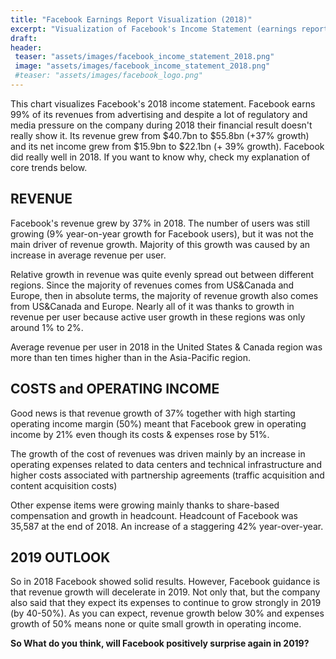 ```yaml
---
title: "Facebook Earnings Report Visualization (2018)"
excerpt: "Visualization of Facebook's Income Statement (earnings report) using waterfall chart"
draft:
header: 
 teaser: "assets/images/facebook_income_statement_2018.png"
 image: "assets/images/facebook_income_statement_2018.png"
 #teaser: "assets/images/facebook_logo.png"
---
```


This chart visualizes Facebook's 2018 income statement. Facebook earns 99% of its revenues from advertising and despite a lot of regulatory and media pressure on the company during 2018 their financial result doesn't really show it. Its revenue grew from $40.7bn to $55.8bn (+37% growth) and its net income grew from $15.9bn to $22.1bn (+ 39% growth). Facebook did really well in 2018. If you want to know why, check my explanation of core trends below. 

## REVENUE

Facebook's revenue grew by 37% in 2018.  The number of users was still growing (9% year-on-year growth for Facebook users), but it was not the main driver of revenue growth. Majority of this growth was caused by an increase in average revenue per user.

Relative growth in revenue was quite evenly spread out between different regions. Since the majority of revenues comes from US&Canada and Europe, then in absolute terms, the majority of revenue growth also comes from  US&Canada and Europe. Nearly all of it was thanks to growth in revenue per user because active user growth in these regions was only around 1% to 2%. 

Average revenue per user in 2018 in the United States & Canada region was more than ten times higher than in the Asia-Pacific region.

## COSTS and OPERATING INCOME

Good news is that revenue growth of 37% together with high starting operating income margin (50%) meant that Facebook grew in operating income by 21% even though its costs & expenses rose by 51%. 

The growth of the cost of revenues was driven mainly by an increase in operating expenses related to data centers and technical infrastructure and higher costs associated with partnership agreements (traffic acquisition and content acquisition costs)

Other expense items were growing mainly thanks to share-based compensation and growth in headcount. Headcount of Facebook was 35,587 at the end of 2018. An increase of a staggering 42% year-over-year.

## 2019 OUTLOOK

So in 2018 Facebook showed solid results. However, Facebook guidance is that revenue growth will decelerate in 2019. Not only that, but the company also said that they expect its expenses to continue to grow strongly in 2019 (by 40-50%).  As you can expect, revenue growth below 30% and expenses growth of 50% means none or quite small growth in operating income. 

**So What do you think, will Facebook positively surprise again in 2019?**